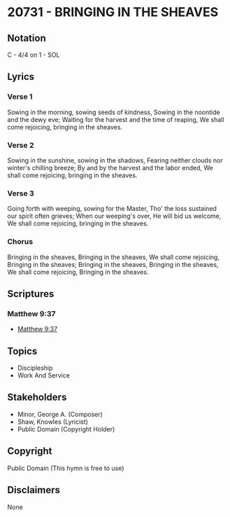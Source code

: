 # 20731 - BRINGING IN THE SHEAVES

## Notation

C - 4/4 on 1 - SOL

## Lyrics

### Verse 1

Sowing in the morning, sowing seeds of kindness, Sowing in the noontide and the dewy eve; Waiting for the harvest and the time of reaping, We shall come rejoicing, bringing in the sheaves.

### Verse 2

Sowing in the sunshine, sowing in the shadows, Fearing neither clouds nor winter's chilling breeze; By and by the harvest and the labor ended, We shall come rejoicing, bringing in the sheaves.

### Verse 3

Going forth with weeping, sowing for the Master, Tho' the loss sustained our spirit often grieves; When our weeping's over, He will bid us welcome, We shall come rejoicing, bringing in the sheaves.

### Chorus

Bringing in the sheaves, Bringing in the sheaves, We shall come rejoicing, Bringing in the sheaves; Bringing in the sheaves, Bringing in the sheaves, We shall come rejoicing, Bringing in the sheaves.


## Scriptures

### Matthew 9:37

- [Matthew 9:37](https://www.biblegateway.com/passage/?search=Matthew%209%3A37)


## Topics

- Discipleship
- Work And Service

## Stakeholders

- Minor, George A. (Composer)
- Shaw, Knowles (Lyricist)
- Public Domain (Copyright Holder)

## Copyright

Public Domain
(This hymn is free to use)

## Disclaimers

None

